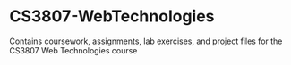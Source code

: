 # CS3807-WebTechnologies
Contains coursework, assignments, lab exercises, and project files for the CS3807 Web Technologies course
